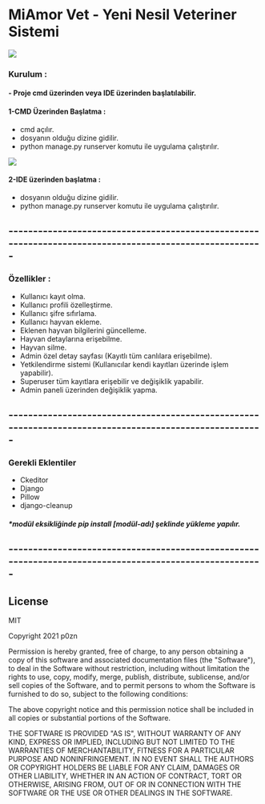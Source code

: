 # MiAmor Vet - Yeni Nesil Veteriner Sistemi
![](https://www.linkpicture.com/q/miamor-logo.png)



### Kurulum :
#### - Proje cmd üzerinden veya IDE üzerinden başlatılabilir.  
#### 1-CMD Üzerinden Başlatma :  
- cmd açılır.
- dosyanın olduğu dizine gidilir.
- python manage.py runserver komutu ile uygulama çalıştırılır.

![](https://www.linkpicture.com/q/cmd.png)

#### 2-IDE üzerinden başlatma :
- dosyanın olduğu dizine gidilir.
- python manage.py runserver komutu ile uygulama çalıştırılır.

## -------------------------------------------------------------------------------------------------------


### Özellikler : 

- Kullanıcı kayıt olma.
- Kullanıcı profili özelleştirme.
- Kullanıcı şifre sıfırlama.
- Kullanıcı hayvan ekleme.
- Eklenen hayvan bilgilerini güncelleme.
- Hayvan detaylarına erişebilme. 
- Hayvan silme.
- Admin özel detay sayfası (Kayıtlı tüm canlılara erişebilme).
- Yetkilendirme sistemi (Kullanıcılar kendi kayıtları üzerinde işlem yapabilir).
- Superuser tüm kayıtlara erişebilir ve değişiklik yapabilir.
- Admin paneli üzerinden değişiklik yapma.

## -------------------------------------------------------------------------------------------------------

### Gerekli Eklentiler
- Ckeditor
- Django
- Pillow
- django-cleanup

##### *modül eksikliğinde pip install [modül-adı] şeklinde yükleme yapılır.

## -------------------------------------------------------------------------------------------------------

## License


MIT

Copyright 2021 p0zn

Permission is hereby granted, free of charge, to any person obtaining a copy of this software and associated documentation files (the "Software"), to deal in the Software without restriction, including without limitation the rights to use, copy, modify, merge, publish, distribute, sublicense, and/or sell copies of the Software, and to permit persons to whom the Software is furnished to do so, subject to the following conditions:

The above copyright notice and this permission notice shall be included in all copies or substantial portions of the Software.

THE SOFTWARE IS PROVIDED "AS IS", WITHOUT WARRANTY OF ANY KIND, EXPRESS OR IMPLIED, INCLUDING BUT NOT LIMITED TO THE WARRANTIES OF MERCHANTABILITY, FITNESS FOR A PARTICULAR PURPOSE AND NONINFRINGEMENT. IN NO EVENT SHALL THE AUTHORS OR COPYRIGHT HOLDERS BE LIABLE FOR ANY CLAIM, DAMAGES OR OTHER LIABILITY, WHETHER IN AN ACTION OF CONTRACT, TORT OR OTHERWISE, ARISING FROM, OUT OF OR IN CONNECTION WITH THE SOFTWARE OR THE USE OR OTHER DEALINGS IN THE SOFTWARE.


